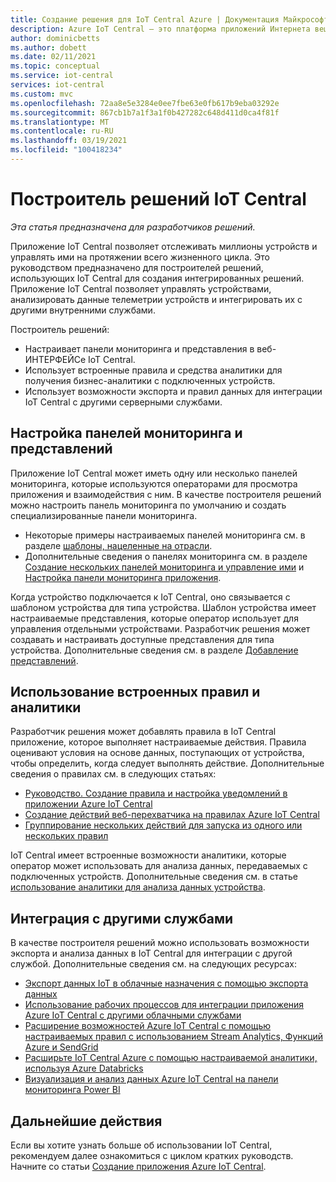 ```yaml
---
title: Создание решения для IoT Central Azure | Документация Майкрософт
description: Azure IoT Central — это платформа приложений Интернета вещей, которая упрощает создание решений для Интернета вещей. В этой статье приводятся общие сведения о создании интегрированных решений с IoT Central.
author: dominicbetts
ms.author: dobett
ms.date: 02/11/2021
ms.topic: conceptual
ms.service: iot-central
services: iot-central
ms.custom: mvc
ms.openlocfilehash: 72aa8e5e3284e0ee7fbe63e0fb617b9eba03292e
ms.sourcegitcommit: 867cb1b7a1f3a1f0b427282c648d411d0ca4f81f
ms.translationtype: MT
ms.contentlocale: ru-RU
ms.lasthandoff: 03/19/2021
ms.locfileid: "100418234"
---
```

# <a name="iot-central-solution-builder-guide"></a>Построитель решений IoT Central

*Эта статья предназначена для разработчиков решений.*

Приложение IoT Central позволяет отслеживать миллионы устройств и управлять ими на протяжении всего жизненного цикла. Это руководством предназначено для построителей решений, использующих IoT Central для создания интегрированных решений. Приложение IoT Central позволяет управлять устройствами, анализировать данные телеметрии устройств и интегрировать их с другими внутренними службами.

Построитель решений:

- Настраивает панели мониторинга и представления в веб-ИНТЕРФЕЙСе IoT Central.
- Использует встроенные правила и средства аналитики для получения бизнес-аналитики с подключенных устройств.
- Использует возможности экспорта и правил данных для интеграции IoT Central с другими серверными службами.

## <a name="configure-dashboards-and-views"></a>Настройка панелей мониторинга и представлений

Приложение IoT Central может иметь одну или несколько панелей мониторинга, которые используются операторами для просмотра приложения и взаимодействия с ним. В качестве построителя решений можно настроить панель мониторинга по умолчанию и создать специализированные панели мониторинга.

- Некоторые примеры настраиваемых панелей мониторинга см. в разделе [шаблоны, нацеленные на отрасли](concepts-app-templates.md#industry-focused-templates).
- Дополнительные сведения о панелях мониторинга см. в разделе [Создание нескольких панелей мониторинга и управление ими](howto-create-personal-dashboards.md) и [Настройка панели мониторинга приложения](howto-add-tiles-to-your-dashboard.md).

Когда устройство подключается к IoT Central, оно связывается с шаблоном устройства для типа устройства. Шаблон устройства имеет настраиваемые представления, которые оператор использует для управления отдельными устройствами. Разработчик решения может создавать и настраивать доступные представления для типа устройства. Дополнительные сведения см. в разделе [Добавление представлений](howto-set-up-template.md#add-views).

## <a name="use-built-in-rules-and-analytics"></a>Использование встроенных правил и аналитики

Разработчик решения может добавлять правила в IoT Central приложение, которое выполняет настраиваемые действия. Правила оценивают условия на основе данных, поступающих от устройства, чтобы определить, когда следует выполнять действие. Дополнительные сведения о правилах см. в следующих статьях:

- [Руководство. Создание правила и настройка уведомлений в приложении Azure IoT Central](tutorial-create-telemetry-rules.md)
- [Создание действий веб-перехватчика на правилах Azure IoT Central](howto-create-webhooks.md)
- [Группирование нескольких действий для запуска из одного или нескольких правил](howto-use-action-groups.md)

IoT Central имеет встроенные возможности аналитики, которые оператор может использовать для анализа данных, передаваемых с подключенных устройств. Дополнительные сведения см. в статье [использование аналитики для анализа данных устройства](howto-create-analytics.md).

## <a name="integrate-with-other-services"></a>Интеграция с другими службами

В качестве построителя решений можно использовать возможности экспорта и анализа данных в IoT Central для интеграции с другой службой. Дополнительные сведения см. на следующих ресурсах:

- [Экспорт данных IoT в облачные назначения с помощью экспорта данных](howto-export-data.md)
- [Использование рабочих процессов для интеграции приложения Azure IoT Central с другими облачными службами](howto-configure-rules-advanced.md)
- [Расширение возможностей Azure IoT Central с помощью настраиваемых правил с использованием Stream Analytics, Функций Azure и SendGrid](howto-create-custom-rules.md)
- [Расширьте IoT Central Azure с помощью настраиваемой аналитики, используя Azure Databricks](howto-create-custom-analytics.md)
- [Визуализация и анализ данных Azure IoT Central на панели мониторинга Power BI](howto-connect-powerbi.md)

## <a name="next-steps"></a>Дальнейшие действия

Если вы хотите узнать больше об использовании IoT Central, рекомендуем далее ознакомиться с циклом кратких руководств. Начните со статьи [Создание приложения Azure IoT Central](./quick-deploy-iot-central.md).
